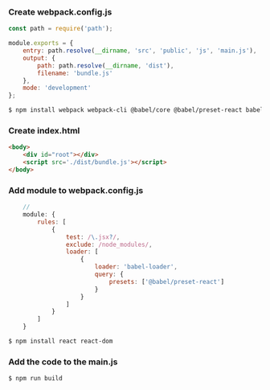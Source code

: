 ###  Create webpack.config.js

```js
const path = require('path');

module.exports = {
    entry: path.resolve(__dirname, 'src', 'public', 'js', 'main.js'),
    output: {
        path: path.resolve(__dirname, 'dist'),
        filename: 'bundle.js'
    },
    mode: 'development'
};
```

```bash 
$ npm install webpack webpack-cli @babel/core @babel/preset-react babel-loader --save-dev -E
```

###  Create index.html
```html
<body>
    <div id="root"></div>
    <script src='./dist/bundle.js'></script> 
</body>
```

### Add module to webpack.config.js
```js
    // 
    module: {
        rules: [
            {
                test: /\.jsx?/,
                exclude: /node_modules/,
                loader: [
                    {
                        loader: 'babel-loader',
                        query: {
                            presets: ['@babel/preset-react']
                        }
                    }
                ]
            }
        ]
    }
```

```bash
$ npm install react react-dom
```

### Add the code to the main.js

```bash
$ npm run build
```